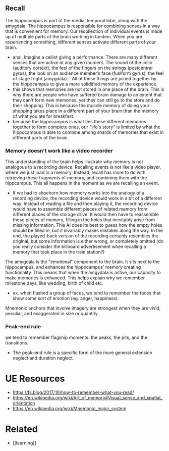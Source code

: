 
## Recall
The hippocampus is part of the medial temporal lobe, along with the amygdala. The hippocampus is responsible for combining senses in a way that is convenient for memory.
Our recollection of individual events is made up of multiple parts of the brain working in tandem. When you are experiencing something, different senses activate different parts of your brain.
- anal. Imagine a cellist giving a performance. There are many different senses that are active at any given moment. The sound of the cello (auditory cortext), the feel of the fingers on the strings (postcentral gyrus), the look on an audience member’s face (fusiform gyrus), the feel of stage fright (amygdala)... All of these things are joined together by the hippocampus to give a more solidified memory of the experience.
- this shows that memories are not stored in one place of the brain. This is why there are people who have suffered brain damage to an extent that they can't form new memories, yet they can still go to the store and do their shopping. This is because the muscle memory of doing your shopping takes place in a different part of your brain than the memory of what you ate for breakfast.
- because the hippocampus is what ties these different memories together to form complete ones, our "life's story" is limited by what the hippocampus is able to combine among shards of memories that exist in different parts of the brain.

### Memory doesn't work like a video recorder
This understanding of the brain helps illustrate why memory is not analogous to a recording device. Recalling events is not like a video player, where we just load in a memory. Instead, recall has more to do with retrieving these fragments of memory, and combining them with the hippcampus. This all happens in the moment as we are recalling an event.
- If we had to shoehorn how memory works into the analogy of a recording device, the recording device would work in a bit of a different way. Instead of reading a file and then playing it, the recording device would have to assemble different pieces of related memory from different places of the storage drive. It would then have to reassemble those pieces of memory, filling in the holes that inevitably arise from missing information. This AI does its best to guess how the empty holes should be filled in, but it invariably makes mistakes along the way. In the end, the played-back version of the recording certainly resembles the original, but some information is either wrong, or completely omitted (do you really consider the billboard advertisement when recalling a memory that took place in the train station?)

The amygdala is the "emotional" component to the brain. It sits next to the hippocampus, and enhances the hippocampus' memory creating functionality. This means that when the amgydala is active, our capacity to make memories is enhanced. This helps explain why we remember milestone days, like wedding, birth of child etc.
- ex. when flashed a group of faces, we tend to remember the faces that show some sort of emotion (eg. anger, happiness).

Mnemonic anchors that involve imagery are strongest when they are vivid, peculiar, and exaggerated in size or quantity.

### Peak–end rule
we tend to remember flagship moments: the peaks, the pits, and the transitions.
- The peak–end rule is a specific form of the more general extension neglect and duration neglect.

# UE Resources
- https://fs.blog/2017/10/how-to-remember-what-you-read/
- https://en.wikipedia.org/wiki/Art_of_memory#Visual_sense_and_spatial_orientation
- https://en.wikipedia.org/wiki/Mnemonic_major_system

# Related
- [[learning]]